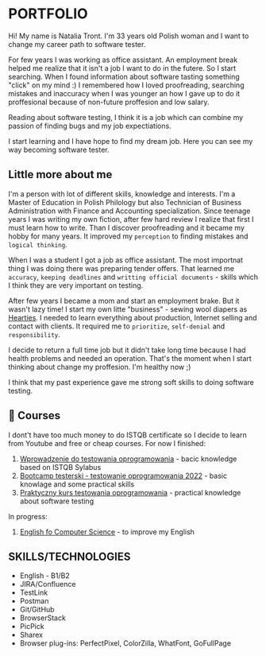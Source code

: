 # PORTFOLIO

Hi! My name is Natalia Tront. I'm 33 years old Polish woman and I want to change my career path to software tester.

For few years I was working as office assistant. An employment break helped me realize that it isn't a job I want to do in the futere. So I start searching.
When I found information about software tasting something "click" on my mind :) I remembered how I loved proofreading, searching mistakes and inaccuracy when I was younger an how I gave up to do it proffesional because of non-future proffesion and low salary.

Reading about software testing, I think it is a job which can combine my passion of finding bugs and my job expectiations.

I start learning and I have hope to find my dream job. Here you can see my way becoming software tester.

## Little more about me
I'm a person with lot of different skills, knowledge and interests. I'm a Master of Education in Polish Philology but also Technician of Business Administration with Finance and Accounting specialization. Since teenage years I was writing my own fiction, after few hard review I realize that first I must learn how to write. Than I discover proofreading and it became my hobby for many years. It improved my `perception` to finding mistakes and `logical thinking`.

When I was a student I got a job as office assistant. The most importnat thing I was doing there was preparing tender offers. That learned me `accuracy`, `keeping deadlines` and `writting official documents` - skills which I think they are very important on testing.

After few years I became a mom and start an employment brake. But it wasn't lazy time! I start my own litte "business" - sewing wool diapers as [Hearties](https://www.facebook.com/Hearties/). I needed to learn everything about production, Internet selling and contact with clients. It required me to `prioritize`, `self-denial` and `responsibility`.

I decide to return a full time job but it didn't take long time because I had health problems and needed an operation. That's the moment when I start thinking about change my proffesion. I'm healthy now ;)

I think that my past experience gave me strong soft skills to doing software testing.

## 📖 Courses
I dont't have too much money to do ISTQB certificate so I decide to learn from Youtube and free or cheap courses. For now I finished:
1. [Wprowadzenie do testowania oprogramowania](https://navoica.pl/courses/course-v1:ZPSB+WTO1+2022_WTO1/about) - bacic knowledge based on ISTQB Sylabus
2. [Bootcamp testerski - testowanie oprogramowania 2022](https://www.udemy.com/course/bootcamp-testerski-tester-oprogramowania) - basic knowlage and some practical skills
3. [Praktyczny kurs testowania oprogramowania](https://www.udemy.com/course/praktyczny-kurs-testowania-oprogramowania) - practical knowledge about software testing

In progress:
1. [English fo Computer Science](https://navoica.pl/courses/course-v1:PolitechnikaKrakowska+SJO_4+2022/about) - to improve my English

## SKILLS/TECHNOLOGIES
- English - B1/B2
- JIRA/Confluence
- TestLink
- Postman
- Git/GitHub
- BrowserStack
- PicPick
- Sharex
- Browser plug-ins: PerfectPixel, ColorZilla, WhatFont, GoFullPage

